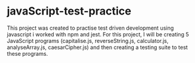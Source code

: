 # javaScript-test-practice
This project was created to practise test driven development using javascript i worked with npm and jest. 
For this project, I will be creating 5 JavaScript programs 
(capitalise.js, reverseString.js, calculator.js, analyseArray.js, caesarCipher.js) 
and then creating a testing suite to test these programs.
